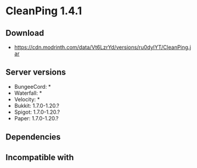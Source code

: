 # CleanPing 1.4.1

## Download
- https://cdn.modrinth.com/data/Vt6LzrYd/versions/ru0dylYT/CleanPing.jar

## Server versions
- BungeeCord: *
- Waterfall: *
- Velocity: *
- Bukkit: 1.7.0-1.20.?
- Spigot: 1.7.0-1.20.?
- Paper: 1.7.0-1.20.?

## Dependencies

## Incompatible with